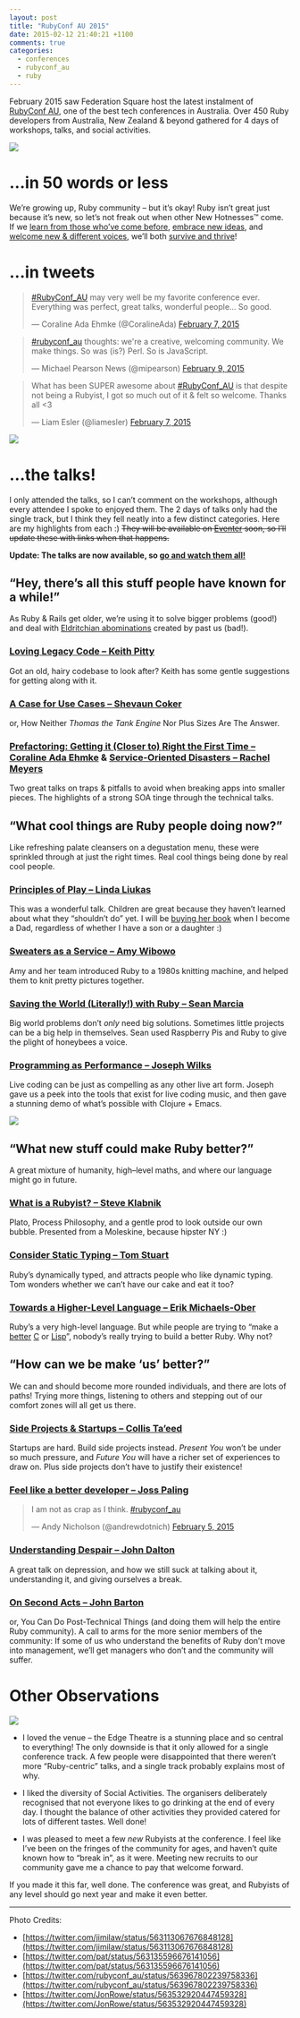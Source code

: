 ```yaml
---
layout: post
title: "RubyConf AU 2015"
date: 2015-02-12 21:40:21 +1100
comments: true
categories: 
  - conferences
  - rubyconf_au
  - ruby
---
```


February 2015 saw Federation Square host the latest instalment of [RubyConf AU][1], one of the best tech conferences in Australia. Over 450 Ruby developers from Australia, New Zealand & beyond gathered for 4 days of workshops, talks, and social activities.

<img src='/images/rubyconf_au_15_conference.jpg' />

# …in 50 words or less

We’re growing up, Ruby community – but it’s okay! Ruby isn’t great just because it’s new, so let’s not freak out when other New Hotnesses™ come. If we [learn from those who’ve come before](#on_the_shoulders_of_giants), [embrace new ideas](#embrace_new_ideas), and [welcome new & different voices](#diversity), we’ll both [survive and thrive](#do_all_the_cool_things)!

# …in tweets

<blockquote class="twitter-tweet" lang="en"><p><a href="https://twitter.com/hashtag/RubyConf_AU?src=hash">#RubyConf_AU</a> may very well be my favorite conference ever. Everything was perfect, great talks, wonderful people… So good.</p>&mdash; Coraline Ada Ehmke (@CoralineAda) <a href="https://twitter.com/CoralineAda/status/563938042365239296">February 7, 2015</a></blockquote>
<script async src="//platform.twitter.com/widgets.js" charset="utf-8"></script>

<blockquote class="twitter-tweet" lang="en"><p><a href="https://twitter.com/hashtag/rubyconf_au?src=hash">#rubyconf_au</a> thoughts: we&#39;re a creative, welcoming community. We make things.&#10;&#10;So was (is?) Perl. So is JavaScript.</p>&mdash; Michael Pearson News (@mipearson) <a href="https://twitter.com/mipearson/status/564615942324248577">February 9, 2015</a></blockquote>
<script async src="//platform.twitter.com/widgets.js" charset="utf-8"></script>

<blockquote class="twitter-tweet" lang="en"><p>What has been SUPER awesome about <a href="https://twitter.com/hashtag/RubyConf_AU?src=hash">#RubyConf_AU</a> is that despite not being a Rubyist, I got so much out of it &amp; felt so welcome. Thanks all &lt;3</p>&mdash; Liam Esler (@liamesler) <a href="https://twitter.com/liamesler/status/564033026695249920">February 7, 2015</a></blockquote>
<script async src="//platform.twitter.com/widgets.js" charset="utf-8"></script>

<img src='/images/collis.jpg' />

# …the talks!

I only attended the talks, so I can’t comment on the workshops, although every attendee I spoke to enjoyed them. The 2 days of talks only had the single track, but I think they fell neatly into a few distinct categories. Here are my highlights from each :) <s>They will be available on [Eventer][7] soon, so I’ll update these with links when that happens.</s>

**Update: The talks are now available, so [go and watch them all!][8]**

## <a name="on_the_shoulders_of_giants"></a>“Hey, there’s all this stuff people have known for a while!”

As Ruby & Rails get older, we’re using it to solve bigger problems (good!) and deal with [Eldritchian abominations][2] created by past us (bad!).

### [Loving Legacy Code – Keith Pitty](https://rubyconf.eventer.com/rubyconf-australia-2015-1223/loving-legacy-code-by-keith-pitty-1718)

Got an old, hairy codebase to look after? Keith has some gentle suggestions for getting along with it.
 
### [A Case for Use Cases – Shevaun Coker](https://rubyconf.eventer.com/rubyconf-australia-2015-1223/a-case-for-use-cases-by-shevaun-coker-1734)

or, How Neither _Thomas the Tank Engine_ Nor Plus Sizes Are The Answer.

### [Prefactoring: Getting it (Closer to) Right the First Time – Coraline Ada Ehmke](https://rubyconf.eventer.com/rubyconf-australia-2015-1223/pre-factoring-getting-it-closer-to-right-the-first-time-by-coraline-ada-ehmke-1726) & [Service-Oriented Disasters – Rachel Meyers](https://rubyconf.eventer.com/rubyconf-australia-2015-1223/service-oriented-disasters-by-rachel-myers-1732)

Two great talks on traps & pitfalls to avoid when breaking apps into smaller pieces. The highlights of a strong SOA tinge through the technical talks.

## <a name="do_all_the_cool_things"></a>“What cool things are Ruby people doing now?”

Like refreshing palate cleansers on a degustation menu, these were sprinkled through at just the right times. Real cool things being done by real cool people.

### [Principles of Play – Linda Liukas](https://rubyconf.eventer.com/rubyconf-australia-2015-1223/principles-of-play-by-linda-liukas-1717)

This was a wonderful talk. Children are great because they haven’t learned about what they “shouldn’t do” yet. I will be [buying her book][6] when I become a Dad, regardless of whether I have a son or a daughter :)

### [Sweaters as a Service – Amy Wibowo](https://rubyconf.eventer.com/rubyconf-australia-2015-1223/sweaters-as-a-service-by-amy-wibowo-1725)

Amy and her team introduced Ruby to a 1980s knitting machine, and helped them to knit pretty pictures together.

### [Saving the World (Literally!) with Ruby – Sean Marcia](https://rubyconf.eventer.com/rubyconf-australia-2015-1223/saving-the-world-literally-with-ruby-by-sean-marcia-1721)

Big world problems don’t _only_ need big solutions. Sometimes little projects can be a big help in themselves. Sean used Raspberry Pis and Ruby to give the plight of honeybees a voice.

### [Programming as Performance – Joseph Wilks](https://rubyconf.eventer.com/rubyconf-australia-2015-1223/programming-as-performance-by-joseph-wilk-1733)

Live coding can be just as compelling as any other live art form. Joseph gave us a peek into the tools that exist for live coding music, and then gave a stunning demo of what’s possible with Clojure + Emacs.

<img src='/images/repl_electric.jpg' />

## <a name="embrace_new_ideas"></a>“What new stuff could make Ruby better?”

A great mixture of humanity, high–level maths, and where our language might go in future.

### [What is a Rubyist? – Steve Klabnik](https://rubyconf.eventer.com/rubyconf-australia-2015-1223/what-is-a-rubyist-by-steve-klabnik-1728)

Plato, Process Philosophy, and a gentle prod to look outside our own bubble. Presented from a Moleskine, because hipster NY :)

### [Consider Static Typing – Tom Stuart](https://rubyconf.eventer.com/rubyconf-australia-2015-1223/consider-static-typing-by-tom-stuart-1720)

Ruby’s dynamically typed, and attracts people who like dynamic typing. Tom wonders whether we can’t have our cake and eat it too?

### [Towards a Higher-Level Language – Erik Michaels-Ober](https://rubyconf.eventer.com/rubyconf-australia-2015-1223/towards-a-higher-level-language-by-erik-michaels-ober-1746)

Ruby’s a very high-level language. But while people are trying to “make a [better][4] [C][3] or [Lisp][5]”, nobody’s really trying to build a better Ruby. Why not?

## <a name=“diversity”></a>“How can we be make ‘us’ better?”

We can and should become more rounded individuals, and there are lots of paths! Trying more things, listening to others and stepping out of our comfort zones will all get us there.

### [Side Projects & Startups – Collis Ta’eed](https://rubyconf.eventer.com/rubyconf-australia-2015-1223/sideprojects-and-startups-by-collis-ta-eed-1723)
Startups are hard. Build side projects instead. _Present You_ won’t be under so much pressure, and _Future You_ will have a richer set of experiences to draw on. Plus side projects don’t have to justify their existence!

### [Feel like a better developer – Joss Paling](https://rubyconf.eventer.com/rubyconf-australia-2015-1223/feeling-like-a-better-developer-aka-overcoming-impostor-syndrome-by-joss-paling-1729)
<blockquote class="twitter-tweet" lang="en"><p>I am not as crap as I think. <a href="https://twitter.com/hashtag/rubyconf_au?src=hash">#rubyconf_au</a></p>&mdash; Andy Nicholson (@andrewdotnich) <a href="https://twitter.com/andrewdotnich/status/563482419630579712">February 5, 2015</a></blockquote>
<script async src="//platform.twitter.com/widgets.js" charset="utf-8"></script>

### [Understanding Despair – John Dalton](https://rubyconf.eventer.com/rubyconf-australia-2015-1223/understanding-despair-by-john-dalton-1736)

A great talk on depression, and how we still suck at talking about it, understanding it, and giving ourselves a break.

### [On Second Acts – John Barton](https://rubyconf.eventer.com/rubyconf-australia-2015-1223/on-second-acts-by-john-barton-1727)

or, You Can Do Post-Technical Things (and doing them will help the entire Ruby community). A call to arms for the more senior members of the community: If some of us who understand the benefits of Ruby don’t move into management, we’ll get managers who don’t and the community will suffer.

# Other Observations

<img src='/images/picnic.jpg' />

* I loved the venue – the Edge Theatre is a stunning place and so central to everything! The only downside is that it only allowed for a single conference track. A few people were disappointed that there weren’t more “Ruby-centric” talks, and a single track probably explains most of why.

* I liked the diversity of Social Activities. The organisers deliberately recognised that not everyone likes to go drinking at the end of every day. I thought the balance of other activities they provided catered for lots of different tastes. Well done!

* I was pleased to meet a few *new* Rubyists at the conference. I feel like I’ve been on the fringes of the community for ages, and haven’t quite known how to “break in”, as it were. Meeting new recruits to our community gave me a chance to pay that welcome forward. 

If you made it this far, well done. The conference was great, and Rubyists of any level should go next year and make it even better.

<hr>
<aside>
Photo Credits:

- [https://twitter.com/jimilaw/status/563113067676848128](https://twitter.com/jimilaw/status/563113067676848128)
- [https://twitter.com/pat/status/563135596676141056](https://twitter.com/pat/status/563135596676141056)
- [https://twitter.com/rubyconf_au/status/563967802239758336](https://twitter.com/rubyconf_au/status/563967802239758336)
- [https://twitter.com/JonRowe/status/563532920447459328](https://twitter.com/JonRowe/status/563532920447459328)
</aside>


[1]: http://rubyconf.org.au/
[2]: http://tvtropes.org/pmwiki/pmwiki.php/Main/EldritchAbomination
[3]: http://golang.org/
[4]: http://www.rust-lang.org/
[5]: http://clojure.org/
[6]: http://www.helloruby.com/
[7]: http://eventer.com/
[8]: https://rubyconf.eventer.com/rubyconf-australia-2015-1223
